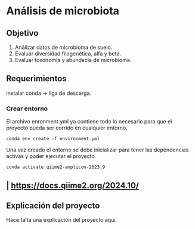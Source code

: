 # **Análisis de microbiota**

## Objetivo
1. Análizar datos de microbioma de suelo.
2. Evaluar diversidad filogenética, alfa y beta.
3. Evaluar toxonomía y abundacia de microbioma.

## Requerimientos 
instalar conda -> liga de descarga. 
### Crear entorno 
El archivo enronment.yml ya contiene todo lo necesario para que el proyecto pueda ser corrido en cualquier entorno. 

`conda env create -f environment.yml `

Una vez creado el entorno se debe inicializar para tener las dependencias activas y poder ejecutar el proyecto. 

`conda activate qiime2-amplicon-2023.9`

| https://docs.qiime2.org/2024.10/ 
---

## Explicación del proyecto

Hace falta una explicación del proyecto aquí.  
